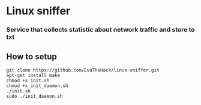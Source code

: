 # Linux sniffer
### Service that collects statistic about network traffic and store to txt

## How to setup

```
git clone https://github.com/EvaTheHack/linux-sniffer.git
apt-get install make
chmod +x init.sh
chmod +x init_daemon.sh
./init.sh
sudo ./init_daemon.sh
```